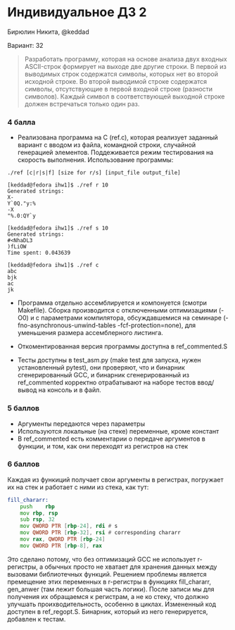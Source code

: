 # Индивидуальное ДЗ 2

Бирюлин Никита, @keddad

Вариант: 32

> Разработать программу, которая на основе анализа двух входных ASCII-строк формирует на выходе две другие строки. В первой из выводимых строк содержатся символы, которых нет во второй исходной строке. Во второй выводимой строке содержатся символы, отсутствующие в первой входной строке (разности символов). Каждый символ в соответствующей выходной строке должен встречаться только один раз.

### 4 балла
* Реализована программа на C (ref.c), которая реализует заданный вариант с вводом из файла, командной строки, случайной генерацией элементов. Поддеживается режим тестирования на скорость выполнения. Использование программы:

```
./ref [c|r|s|f] [size for r/s] [input_file output_file]
```

```
[keddad@fedora ihw1]$ ./ref r 10
Generated strings:
X-
Y`0Q."y:%
-X
"%.0:QY`y
```

```
[keddad@fedora ihw1]$ ./ref s 10
Generated strings:
#<NhaDL3
)fLiOW
Time spent: 0.043639
```

```
[keddad@fedora ihw1]$ ./ref c
abc
bjk
ac
jk
```

* Программа отдельно ассемблируется и компонуется (смотри Makefile). Сборка производится с отключенными оптимизациями (-O0) и с параметрами компилятора, обсуждавшемися на семинаре (-fno-asynchronous-unwind-tables -fcf-protection=none), для уменьшения размера ассемблерного листинга.

* Откоментированная версия программы доступна в ref_commented.S

* Тесты доступны в test_asm.py (make test для запуска, нужен установленный pytest), они проверяют, что и бинарник сгенерированный GCC, и бинарник сгенерированный из ref_commented корректно отрабатывают на наборе тестов ввод/вывод на консоль и в файл.

### 5 баллов

* Аргументы передаются через параметры
* Используются локальные (на стеке) переменные, кроме констант
* В ref_commented есть комментарии о передаче аргументов в функции, и том, как они переходят из регистров на стек

### 6 баллов

Каждая из функиций получает свои аргументы в регистрах, погружает их на стек и работает с ними из стека, как тут:
```asm
fill_chararr:
    push    rbp
    mov rbp, rsp
    sub rsp, 32
    mov QWORD PTR [rbp-24], rdi # s
    mov QWORD PTR [rbp-32], rsi # corresponding chararr
    mov rax, QWORD PTR [rbp-24]
    mov QWORD PTR [rbp-8], rax
```

Это сделано потому, что без оптимизаций GCC не использует r-регистры, а обычных просто не хватает для хранения данных между вызовами библиотечных функций. Решением проблемы является премещение этих переменных в r-регистры в функциях fill_chararr, gen_anwer (там лежит большая часть логики). После записи мы для получения их обращаемся к регистрам, а не ко стеку, что должно улучшать проихводительность, особенно в циклах. Измененный код доступен в ref_regopt.S. Бинарник, который из него генерируется, добавлен к тестам.